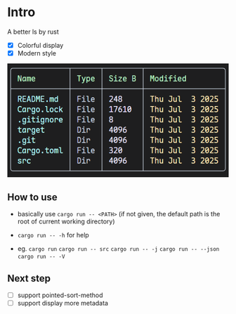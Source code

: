 # Intro
A better ls by rust
- [x] Colorful display
- [x] Modern style

![showcase](asset/showcase.png)
## How to use
- basically use `cargo run -- <PATH>` (if <PATH> not given, the default path is the root of current working directory)

- `cargo run -- -h` for help

- eg.
`cargo run`
`cargo run -- src`
`cargo run -- -j`
`cargo run -- --json`
`cargo run -- -V`

## Next step
- [ ] support pointed-sort-method
- [ ] support display more metadata